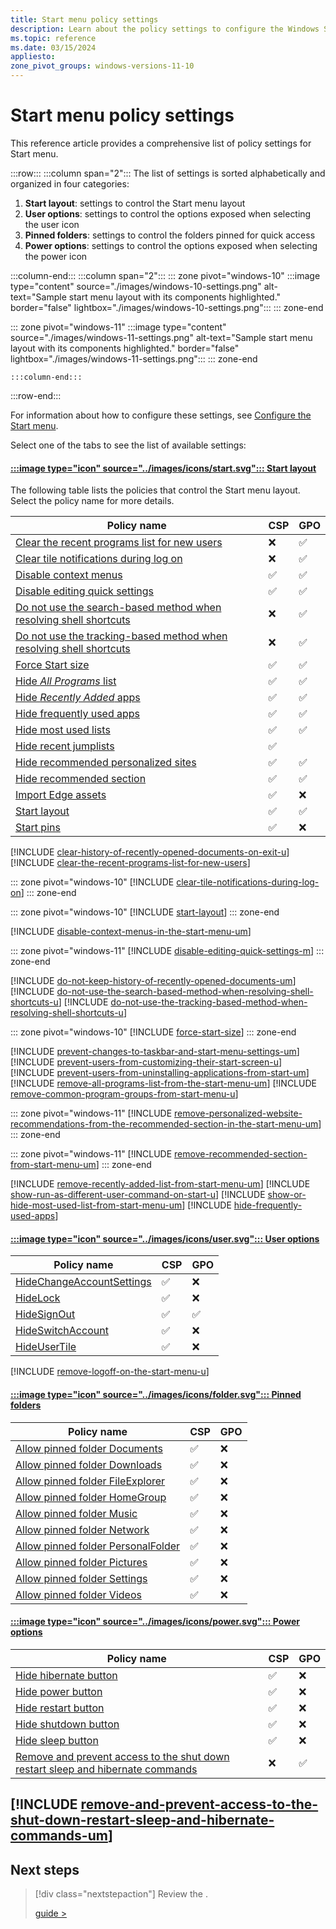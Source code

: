 ```yaml
---
title: Start menu policy settings
description: Learn about the policy settings to configure the Windows Start menu.
ms.topic: reference
ms.date: 03/15/2024
appliesto:
zone_pivot_groups: windows-versions-11-10
---
```


# Start menu policy settings

This reference article provides a comprehensive list of policy settings for Start menu.

:::row:::
:::column span="2":::
The list of settings is sorted alphabetically and organized in four categories:

1. **Start layout**: settings to control the Start menu layout
1. **User options**: settings to control the options exposed when selecting the user icon
1. **Pinned folders**: settings to control the folders pinned for quick access
1. **Power options**: settings to control the options exposed when selecting the power icon

:::column-end:::
:::column span="2":::
::: zone pivot="windows-10"
    :::image type="content" source="./images/windows-10-settings.png" alt-text="Sample start menu layout with its components highlighted." border="false" lightbox="./images/windows-10-settings.png":::
::: zone-end

::: zone pivot="windows-11"
    :::image type="content" source="./images/windows-11-settings.png" alt-text="Sample start menu layout with its components highlighted." border="false" lightbox="./images/windows-11-settings.png":::
::: zone-end

    :::column-end:::
:::row-end:::

For information about how to configure these settings, see [Configure the Start menu](configure.md).

Select one of the tabs to see the list of available settings:

#### [:::image type="icon" source="../images/icons/start.svg"::: **Start layout**](#tab/start)

The following table lists the policies that control the Start menu layout. Select the policy name for more details.

|Policy name| CSP | GPO |
|-|-|-|
|[Clear the recent programs list for new users](#clear-the-recent-programs-list-for-new-users)|❌|✅|
|[Clear tile notifications during log on](#clear-tile-notifications-during-log-on)|❌|✅|
|[Disable context menus](#disable-context-menus-in-the-start-menu)|✅|✅|
|[Disable editing quick settings](disable-editing-quick-settings)|✅|✅|
|[Do not use the search-based method when resolving shell shortcuts](#do-not-use-the-search-based-method-when-resolving-shell-shortcuts)|❌|✅|
|[Do not use the tracking-based method when resolving shell shortcuts](#do-not-use-the-tracking-based-method-when-resolving-shell-shortcuts)|❌|✅|
|[Force Start size](#force-tart-size)|✅|✅|
|[Hide *All Programs* list](#hide-all-programs)|✅|✅|
|[Hide *Recently Added* apps](#hide-recently-added-apps)|✅|✅|
|[Hide frequently used apps](#hide-frequently-used-apps)|✅|✅|
|[Hide most used lists](#hide-most-used-lists)|✅|✅|
|[Hide recent jumplists](/windows/client-management/mdm/policy-csp-start#hiderecentjumplists)|✅||
|[Hide recommended personalized sites](#hide-recommended-personalized-sites)|✅|✅|
|[Hide recommended section](#hide-recommended-section)|✅|✅|
|[Import Edge assets](/windows/client-management/mdm/policy-csp-start#importedgeassets)|✅|❌|
|[Start layout](/windows/client-management/mdm/policy-csp-start#startlayout)|✅|✅|
|[Start pins](/windows/client-management/mdm/policy-csp-start#configurestartpins)|✅|❌|


[!INCLUDE [clear-history-of-recently-opened-documents-on-exit-u](includes/clear-history-of-recently-opened-documents-on-exit-u.md)]
[!INCLUDE [clear-the-recent-programs-list-for-new-users](includes/clear-the-recent-programs-list-for-new-users-u.md)]

::: zone pivot="windows-10"
[!INCLUDE [clear-tile-notifications-during-log-on](includes/clear-tile-notifications-during-log-on-u.md)]
::: zone-end

::: zone pivot="windows-10"
[!INCLUDE [start-layout](includes/start-layout-um.md)]
::: zone-end


[!INCLUDE [disable-context-menus-in-the-start-menu-um](includes/disable-context-menus-in-the-start-menu-um.md)]

::: zone pivot="windows-11"
[!INCLUDE [disable-editing-quick-settings-m](includes/disable-editing-quick-settings-m.md)]
::: zone-end

[!INCLUDE [do-not-keep-history-of-recently-opened-documents-um](includes/do-not-keep-history-of-recently-opened-documents-um.md)]
[!INCLUDE [do-not-use-the-search-based-method-when-resolving-shell-shortcuts-u](includes/do-not-use-the-search-based-method-when-resolving-shell-shortcuts-u.md)]
[!INCLUDE [do-not-use-the-tracking-based-method-when-resolving-shell-shortcuts-u](includes/do-not-use-the-tracking-based-method-when-resolving-shell-shortcuts-u.md)]

::: zone pivot="windows-10"
[!INCLUDE [force-start-size](includes/force-start-to-be-either-full-screen-size-or-menu-size-um.md)]
::: zone-end

[!INCLUDE [prevent-changes-to-taskbar-and-start-menu-settings-um](includes/prevent-changes-to-taskbar-and-start-menu-settings-um.md)]
[!INCLUDE [prevent-users-from-customizing-their-start-screen-u](includes/prevent-users-from-customizing-their-start-screen-u.md)]
[!INCLUDE [prevent-users-from-uninstalling-applications-from-start-um](includes/prevent-users-from-uninstalling-applications-from-start-um.md)]
[!INCLUDE [remove-all-programs-list-from-the-start-menu-um](includes/remove-all-programs-list-from-the-start-menu-um.md)]
[!INCLUDE [remove-common-program-groups-from-start-menu-u](includes/remove-common-program-groups-from-start-menu-u.md)]

::: zone pivot="windows-11"
[!INCLUDE [remove-personalized-website-recommendations-from-the-recommended-section-in-the-start-menu-um](includes/remove-personalized-website-recommendations-from-the-recommended-section-in-the-start-menu-um.md)]
::: zone-end

::: zone pivot="windows-11"
[!INCLUDE [remove-recommended-section-from-start-menu-um](includes/remove-recommended-section-from-start-menu-um.md)]
::: zone-end

[!INCLUDE [remove-recently-added-list-from-start-menu-um](includes/remove-recently-added-list-from-start-menu-um.md)]
[!INCLUDE [show-run-as-different-user-command-on-start-u](includes/show-run-as-different-user-command-on-start-u.md)]
[!INCLUDE [show-or-hide-most-used-list-from-start-menu-um](includes/show-or-hide-most-used-list-from-start-menu-um.md)]
[!INCLUDE [hide-frequently-used-apps](includes/hide-frequently-used-apps.md)]

#### [:::image type="icon" source="../images/icons/user.svg"::: **User options**](#tab/user)

|Policy name| CSP | GPO |
|-|-|-|
|[HideChangeAccountSettings](/windows/client-management/mdm/policy-csp-start#hidechangeaccountsettings)|✅|❌|
|[HideLock](/windows/client-management/mdm/policy-csp-start#hidelock)|✅|❌|
|[HideSignOut](/windows/client-management/mdm/policy-csp-start#hidesignout)|✅|✅|
|[HideSwitchAccount](/windows/client-management/mdm/policy-csp-start#hideswitchaccount)|✅|❌|
|[HideUserTile](/windows/client-management/mdm/policy-csp-start#hideusertile)|✅|❌|

[!INCLUDE [remove-logoff-on-the-start-menu-u](includes/remove-logoff-on-the-start-menu-u.md)]

#### [:::image type="icon" source="../images/icons/folder.svg"::: **Pinned folders**](#tab/folders)

|Policy name| CSP | GPO |
|-|-|-|
|[Allow pinned folder Documents](/windows/client-management/mdm/policy-csp-start#allowpinnedfolderdocuments)|✅|❌|
|[Allow pinned folder Downloads](/windows/client-management/mdm/policy-csp-start#allowpinnedfolderdownloads)|✅|❌|
|[Allow pinned folder FileExplorer](/windows/client-management/mdm/policy-csp-start#allowpinnedfolderfileexplorer)|✅|❌|
|[Allow pinned folder HomeGroup](/windows/client-management/mdm/policy-csp-start#allowpinnedfolderhomegroup)|✅|❌|
|[Allow pinned folder Music](/windows/client-management/mdm/policy-csp-start#allowpinnedfoldermusic)|✅|❌|
|[Allow pinned folder Network](/windows/client-management/mdm/policy-csp-start#allowpinnedfoldernetwork)|✅|❌|
|[Allow pinned folder PersonalFolder](/windows/client-management/mdm/policy-csp-start#allowpinnedfolderpersonalfolder)|✅|❌|
|[Allow pinned folder Pictures](/windows/client-management/mdm/policy-csp-start#allowpinnedfolderpictures)|✅|❌|
|[Allow pinned folder Settings](/windows/client-management/mdm/policy-csp-start#allowpinnedfoldersettings)|✅|❌|
|[Allow pinned folder Videos](/windows/client-management/mdm/policy-csp-start#allowpinnedfoldervideos)|✅|❌|

#### [:::image type="icon" source="../images/icons/power.svg"::: **Power options**](#tab/power)

|Policy name| CSP | GPO |
|-|-|-|
|[Hide hibernate button](/windows/client-management/mdm/policy-csp-start#hidehibernate)|✅|❌|
|[Hide power button](/windows/client-management/mdm/policy-csp-start#hidepowerbutton)|✅|❌|
|[Hide restart button](/windows/client-management/mdm/policy-csp-start#hiderestart)|✅|❌|
|[Hide shutdown button](/windows/client-management/mdm/policy-csp-start#hideshutdown)|✅|❌|
|[Hide sleep button](/windows/client-management/mdm/policy-csp-start#hidesleep)|✅|❌|
|[Remove and prevent access to the shut down restart sleep and hibernate commands](#remove-and-prevent-access-to-the-shut-down-restart-sleep-and-hibernate-commands-um)|❌|✅|

[!INCLUDE [remove-and-prevent-access-to-the-shut-down-restart-sleep-and-hibernate-commands-um](includes/remove-and-prevent-access-to-the-shut-down-restart-sleep-and-hibernate-commands-um.md)]
---

## Next steps

> [!div class="nextstepaction"]
> Review the .
>
>
> [guide >](guide.md)

<!--links-->

[WIN-1]: /windows/client-management/mdm/policy-csp-start


<!--

## Taskbar

[DisableControlCenter](/windows/client-management/mdm/policy-csp-start#disablecontrolcenter)
[HidePeopleBar](/windows/client-management/mdm/policy-csp-start#hidepeoplebar)
[HideTaskViewButton](/windows/client-management/mdm/policy-csp-start#hidetaskviewbutton)
[NoPinningToTaskbar](/windows/client-management/mdm/policy-csp-start#nopinningtotaskbar)
[SimplifyQuickSettings](/windows/client-management/mdm/policy-csp-start#simplifyquicksettings)

###
